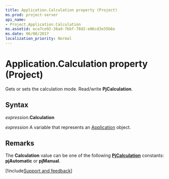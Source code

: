 ```yaml
---
title: Application.Calculation property (Project)
ms.prod: project-server
api_name:
- Project.Application.Calculation
ms.assetid: eca7ce92-38ad-7bbf-78d2-e06cd3e35b6e
ms.date: 06/08/2017
localization_priority: Normal
---
```



# Application.Calculation property (Project)

Gets or sets the calculation mode. Read/write  **PjCalculation**.


## Syntax

_expression_.**Calculation**

 _expression_ A variable that represents an [Application](./Project.Application.md) object.


## Remarks

The  **Calculation** value can be one of the following **[PjCalculation](Project.PjCalculation.md)** constants: **pjAutomatic** or **pjManual**.

[!include[Support and feedback](~/includes/feedback-boilerplate.md)]